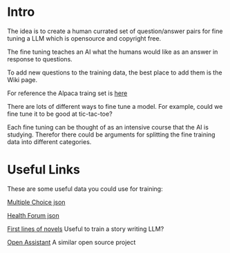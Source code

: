 Intro
======

The idea is to create a human currated set of question/answer pairs for fine tuning a LLM which is opensource and copyright free.

The fine tuning teaches an AI what the humans would like as an answer in response to questions.

To add new questions to the training data, the best place to add them is the Wiki page.

For reference the Alpaca traing set is [here](https://github.com/tatsu-lab/stanford_alpaca/blob/main/alpaca_data.json)

There are lots of different ways to fine tune a model. For example, could we fine tune it to be good at tic-tac-toe?

Each fine tuning can be thought of as an intensive course that the AI is studying. Therefor there could be arguments for splitting the fine training data into different categories.

Useful Links
============
These are some useful data you could use for training:

[Multiple Choice json](https://gist.github.com/cmota/f7919cd962a061126effb2d7118bec72)

[Health Forum json](https://github.com/LasseRegin/medical-question-answer-data/blob/master/ehealthforumQAs.json)

[First lines of novels](https://github.com/janelleshane/novel-first-lines-dataset) Useful to train a story writing LLM?

[Open Assistant](https://open-assistant.io/) A similar open source project

